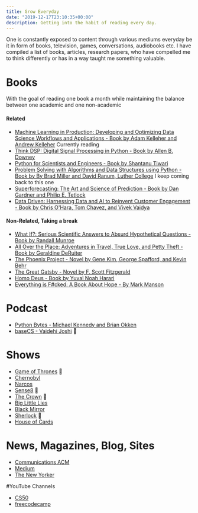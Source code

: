 ```yaml
---
title: Grow Everyday
date: "2019-12-17T23:10:35+00:00"
description: Getting into the habit of reading every day.
---
```


One is constantly exposed to content through various mediums everyday be it in form of books, television, games, conversations, audiobooks etc. I have compiled a list of books, articles, research papers, who have compelled me to think differently or has in a way taught me something valuable.


# Books

With the goal of reading one book a month while maintaining the balance between one academic and one non-academic

#### Related

- [Machine Learning in Production: Developing and Optimizing Data Science Workflows and Applications - Book by Adam Kelleher and Andrew Kelleher](https://play.google.com/store/books/details?pcampaignid=books_read_action&id=7zuIDwAAQBAJ) Currently reading
- [Think DSP: Digital Signal Processing in Python - Book by Allen B. Downey](http://greenteapress.com/thinkdsp/thinkdsp.pdf)
- [Python for Scientists and Engineers - Book by Shantanu Tiwari](https://www.pythonforengineers.com/python-for-scientists-and-engineers/)
- [Problem Solving with Algorithms and Data Structures using Python - Book by By Brad Miller and David Ranum, Luther College](https://runestone.academy/runestone/static/pythonds/index.html) I keep coming back to this one
- [Superforecasting: The Art and Science of Prediction - Book by Dan Gardner and Philip E. Tetlock](https://www.amazon.com/Superforecasting-Science-Prediction-Philip-Tetlock/dp/0804136718)
- [Data Driven: Harnessing Data and AI to Reinvent Customer Engagement - Book by Chris O'Hara, Tom Chavez, and Vivek Vaidya](https://play.google.com/store/books/details?id=dOtoDwAAQBAJ&rdid=book-dOtoDwAAQBAJ&rdot=1&source=gbs_atb&pcampaignid=books_booksearch_atb)

#### Non-Related, Taking a break 

- [What If?: Serious Scientific Answers to Absurd Hypothetical Questions - Book by Randall Munroe](https://www.goodreads.com/book/show/21413662-what-if)
- [All Over the Place: Adventures in Travel, True Love, and Petty Theft  - Book by Geraldine DeRuiter](https://www.goodreads.com/book/show/31934609-all-over-the-place)
- [The Phoenix Project - Novel by Gene Kim, George Spafford, and Kevin Behr](https://itrevolution.com/book/the-phoenix-project/)
- [The Great Gatsby - Novel by F. Scott Fitzgerald](https://vbpl.overdrive.com/media/58115?utm_campaign=searchfeed&utm_source=google)
- [Homo Deus - Book by Yuval Noah Harari](https://www.ynharari.com/book/homo-deus/)
- [Everything is F#cked: A Book About Hope - By Mark Manson](https://markmanson.net/books/everything-is-fucked)


# Podcast

- [Python Bytes - Michael Kennedy and Brian Okken](https://pythonbytes.fm/)
- [baseCS - Vaidehi Joshi](https://www.codenewbie.org/basecs) 💙

# Shows

- [Game of Thrones](https://www.hbo.com/game-of-thrones) 💙
- [Chernobyl](https://www.hbo.com/chernobyl)
- [Narcos](https://www.netflix.com/title/80025172)
- [Sense8](https://www.netflix.com/title/80025744) 💙
- [The Crown](https://www.netflix.com/title/80025678) 💙
- [Big Little Lies](https://www.hbo.com/big-little-lies)
- [Black Mirror](https://www.netflix.com/title/70264888)
- [Sherlock](https://www.netflix.com/title/70202589) 💙
- [House of Cards](https://www.netflix.com/title/70178217)

# News, Magazines, Blog, Sites

- [Communications ACM](https://cacm.acm.org/)
- [Medium](https://medium.com/)
- [The New Yorker](https://www.newyorker.com/)

#YouTube Channels

- [CS50](https://www.youtube.com/user/cs50tv)
- [freecodecamp](https://www.youtube.com/channel/UC8butISFwT-Wl7EV0hUK0BQ)
